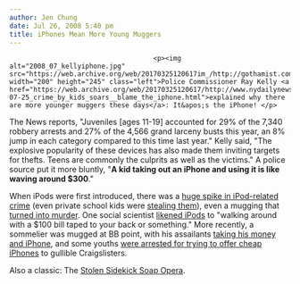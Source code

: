 ```yaml
---
author: Jen Chung
date: Jul 26, 2008 5:40 pm
title: iPhones Mean More Young Muggers
---
```


	
										<p><img alt="2008_07_kellyiphone.jpg" src="https://web.archive.org/web/20170325120617im_/http://gothamist.com/attachments/jen/2008_07_kellyiphone.jpg" width="200" height="245" class="left">Police Commissioner Ray Kelly <a href="https://web.archive.org/web/20170325120617/http://www.nydailynews.com/news/ny_crime/2008/07/25/2008-07-25_crime_by_kids_soars__blame_the_iphone.html">explained why there are more younger muggers these days</a>: It&apos;s the iPhone! </p>

<p>The News reports, &quot;Juveniles [ages 11-19] accounted for 29% of the 7,340 robbery arrests and 27% of the 4,566 grand larceny busts this year, an 8% jump in each category compared to this time last year.&quot;  Kelly said, &quot;The explosive popularity of these devices has also made them inviting targets for thefts. Teens are commonly the culprits as well as the victims.&quot;  A police source put it more bluntly, &quot;<strong>A kid taking out an iPhone and using it is like waving around $300</strong>.&quot;</p>

<p>When iPods were first introduced, there was a <a href="https://web.archive.org/web/20170325120617/http://gothamist.com/2005/04/28/subway_crime_down_cept_for_ipod_cellphone_thefts.php">huge spike in iPod-related crime</a> (even private school kids were <a href="https://web.archive.org/web/20170325120617/http://gothamist.com/2005/04/26/private_school_kids_steal_ipods_too.php">stealing them</a>), even a mugging that <a href="https://web.archive.org/web/20170325120617/http://gothamist.com/2005/07/06/apples_sympathy_for_ipod_murder_victims_family.php">turned into murder</a>. One social scientist <a href="https://web.archive.org/web/20170325120617/http://gothamist.com/2007/09/29/gadgets_like_ip.php">likened iPods</a> to &quot;walking around with a $100 bill taped to your back or something.&quot; More recently, a sommelier was mugged at BB point, with his assailants <a href="https://web.archive.org/web/20170325120617/http://gothamist.com/2008/07/07/sommelier_mugged_at_bb_gunpoint_on.php">taking his money and iPhone</a>, and some youths <a href="https://web.archive.org/web/20170325120617/http://gothamist.com/2008/06/12/iphone_fake_out_on_craigslist_leads.php">were arrested for trying to offer cheap iPhones</a> to gullible Craigslisters.</p>

<p>Also a classic: The <a href="https://web.archive.org/web/20170325120617/http://gothamist.com/2006/06/08/sidekick_soap_o.php">Stolen Sidekick Soap Opera</a>.</p>					
										
									
				